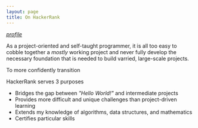 ```yaml
---
layout: page
title: On HackerRank
---
```


<a href="{{ site.data.accounts.hackerrank.profile_link }}" target="_blank">*profile*</a>


As a project-oriented and self-taught programmer, it is all too easy to cobble together a *mostly* working project and never fully develop the necessary foundation that is needed to build varried, large-scale projects. 

To more confidently transition

HackerRank serves 3 purposes

* Bridges the gap between *"Hello World!"* and intermediate projects
* Provides more difficult and unique challenges than project-driven learning
* Extends my knowledge of algorithms, data structures, and mathematics
* Certifies particular skills

